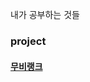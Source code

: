 내가 공부하는 것들
### project
#### [무비랭크](https://github.com/acinlee/obsidian_vault/blob/main/project/movie_rank_project/%EB%AC%B4%EB%B9%84%EB%9E%AD%ED%81%AC.md)

 
